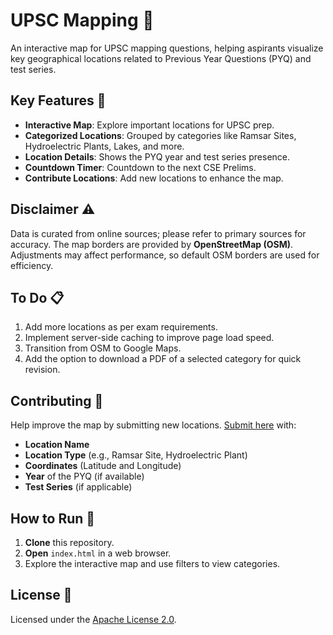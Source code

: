 # UPSC Mapping 📍

An interactive map for UPSC mapping questions, helping aspirants visualize key geographical locations related to Previous Year Questions (PYQ) and test series.

## Key Features 🌟

- **Interactive Map**: Explore important locations for UPSC prep.
- **Categorized Locations**: Grouped by categories like Ramsar Sites, Hydroelectric Plants, Lakes, and more.
- **Location Details**: Shows the PYQ year and test series presence.
- **Countdown Timer**: Countdown to the next CSE Prelims.
- **Contribute Locations**: Add new locations to enhance the map.

## Disclaimer ⚠️

Data is curated from online sources; please refer to primary sources for accuracy. The map borders are provided by **OpenStreetMap (OSM)**. Adjustments may affect performance, so default OSM borders are used for efficiency.

## To Do 📋

1. Add more locations as per exam requirements.
2. Implement server-side caching to improve page load speed.
3. Transition from OSM to Google Maps.
4. Add the option to download a PDF of a selected category for quick revision.

## Contributing 🤝

Help improve the map by submitting new locations. [Submit here](https://forms.gle/w6tuHhiKH4URix3u9) with:

- **Location Name**
- **Location Type** (e.g., Ramsar Site, Hydroelectric Plant)
- **Coordinates** (Latitude and Longitude)
- **Year** of the PYQ (if available)
- **Test Series** (if applicable)

## How to Run 🚀

1. **Clone** this repository.
2. **Open** `index.html` in a web browser.
3. Explore the interactive map and use filters to view categories.

## License 📜

Licensed under the [Apache License 2.0](https://www.apache.org/licenses/LICENSE-2.0).
